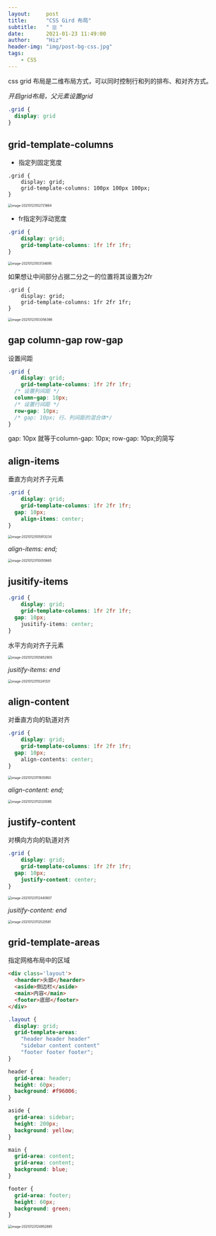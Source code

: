 ```yaml
---
layout:     post
title:      "CSS Gird 布局"
subtitle:   " 🀡 "
date:       2021-01-23 11:49:00
author:     "Hiz"
header-img: "img/post-bg-css.jpg"
tags:
    - CSS
---
```


css grid 布局是二维布局方式，可以同时控制行和列的排布、和对齐方式。

*开启grid布局，父元素设置grid*

```css
.grid {
  display: grid
}
```

## grid-template-columns

* 指定列固定宽度

```
.grid {
	display: grid;
	grid-template-columns: 100px 100px 100px;
}
```

<img src="https://gitee.com/inkkk0516/typora/raw/master/image-20210123102721664.png" alt="image-20210123102721664" style="zoom:50%;" />

* fr指定列浮动宽度 

```css
.grid {
	display: grid;
	grid-template-columns: 1fr 1fr 1fr;
}
```

<img src="https://gitee.com/inkkk0516/typora/raw/master/image-20210123103134695.png" alt="image-20210123103134695" style="zoom:50%;" />

如果想让中间部分占据二分之一的位置将其设置为2fr

```
.grid {
	display: grid;
	grid-template-columns: 1fr 2fr 1fr;
}
```

<img src="https://gitee.com/inkkk0516/typora/raw/master/image-20210123103356386.png" alt="image-20210123103356386" style="zoom:50%;" />

## gap column-gap row-gap

设置间距

```css
.grid {
	display: grid;
	grid-template-columns: 1fr 2fr 1fr;
  /* 设置列间距 */
  column-gap: 10px;
  /* 设置行间距 */
  row-gap: 10px;
  /* gap: 10px; 行、列间距的混合体*/
}
```

gap: 10px 就等于column-gap: 10px; row-gap: 10px;的简写

## align-items 

垂直方向对齐子元素

```CSS
.grid {
	display: grid;
	grid-template-columns: 1fr 2fr 1fr;
  gap: 10px;
	align-items: center;
}
```

<img src="https://gitee.com/inkkk0516/typora/raw/master/image-20210123105913234.png" alt="image-20210123105913234" style="zoom:50%;" />

*align-items: end;*

<img src="https://gitee.com/inkkk0516/typora/raw/master/image-20210123110055665.png" alt="image-20210123110055665" style="zoom:50%;" />

## jusitify-items

```css
.grid {
	display: grid;
	grid-template-columns: 1fr 2fr 1fr;
  gap: 10px;
	jusitify-items: center;
}
```



水平方向对齐子元素

<img src="https://gitee.com/inkkk0516/typora/raw/master/image-20210123105652905.png" alt="image-20210123105652905" style="zoom:50%;" />

*jusitify-items: end*

<img src="https://gitee.com/inkkk0516/typora/raw/master/image-20210123110241321.png" alt="image-20210123110241321" style="zoom:50%;" />

## align-content

对垂直方向的轨道对齐

```css
.grid {
	display: grid;
	grid-template-columns: 1fr 2fr 1fr;
  gap: 10px;
	align-contents: center;
}
```

<img src="https://gitee.com/inkkk0516/typora/raw/master/image-20210123111935950.png" alt="image-20210123111935950" style="zoom:50%;" />

*align-content: end;*

<img src="https://gitee.com/inkkk0516/typora/raw/master/image-20210123112020085.png" alt="image-20210123112020085" style="zoom:50%;" />

## justify-content

对横向方向的轨道对齐

```css
.grid {
	display: grid;
	grid-template-columns: 1fr 2fr 1fr;
  gap: 10px;
	justify-content: center;
}
```

<img src="https://gitee.com/inkkk0516/typora/raw/master/image-20210123112440907.png" alt="image-20210123112440907" style="zoom:50%;" />

*jusitify-content: end*

<img src="https://gitee.com/inkkk0516/typora/raw/master/image-20210123112520581.png" alt="image-20210123112520581" style="zoom:50%;" />

## grid-template-areas

指定网格布局中的区域

```html
<div class='layout'>
  <hearder>头部</hearder>
  <aside>侧边栏</aside>
  <main>内容</main>
  <footer>底部</footer>
</div>
```

```css
.layout {
  display: grid;
  grid-template-areas:
    "header header header"
    "sidebar content content"
    "footer footer footer";
}

header {
  grid-area: header;
  height: 60px;
  background: #f96006;
}

aside {
  grid-area: sidebar;
  height: 200px;
  background: yellow;
}

main {
  grid-area: content; 
  grid-area: content;
  background: blue;
}

footer {
  grid-area: footer;
  height: 60px;
  background: green;
}
```

<img src="https://gitee.com/inkkk0516/typora/raw/master/image-20210123124952865.png" alt="image-20210123124952865" style="zoom:50%;" />
